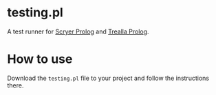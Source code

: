 # testing.pl

A test runner for [Scryer Prolog](https://www.scryer.pl/) and [Trealla
Prolog](https://github.com/trealla-prolog/trealla).

# How to use

Download the `testing.pl` file to your project and follow the instructions there.
